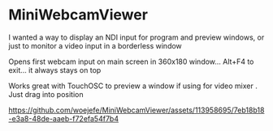 # MiniWebcamViewer
I wanted a way to display an NDI input for program and preview windows, or just to monitor a video input in a borderless window

Opens first webcam input on main screen in 360x180 window... Alt+F4 to exit... it always stays on top

Works great with TouchOSC to preview a window if using for video mixer . Just drag into position





https://github.com/woejefe/MiniWebcamViewer/assets/113958695/7eb18b18-e3a8-48de-aaeb-f72efa54f7b4

